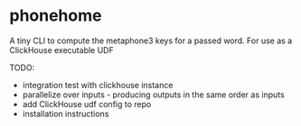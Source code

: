 # phonehome
A tiny CLI to compute the metaphone3 keys for a passed word. For use as a ClickHouse executable UDF

TODO:
- integration test with clickhouse instance
- parallelize over inputs - producing outputs in the same order as inputs
- add ClickHouse udf config to repo
- installation instructions
